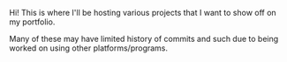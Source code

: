 Hi!
This is where I'll be hosting various projects that I want to show off on my portfolio.

Many of these may have limited history of commits and such due to being worked on
using other platforms/programs.
